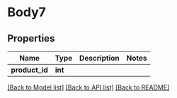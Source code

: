 # Body7

## Properties
Name | Type | Description | Notes
------------ | ------------- | ------------- | -------------
**product_id** | **int** |  | 

[[Back to Model list]](../README.md#documentation-for-models) [[Back to API list]](../README.md#documentation-for-api-endpoints) [[Back to README]](../README.md)


